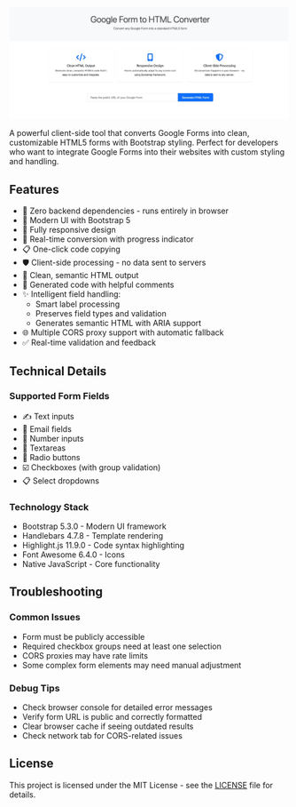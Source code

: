 ![Google Form to HTML Converter](/assets/screenshot.jpeg)

A powerful client-side tool that converts Google Forms into clean, customizable HTML5 forms with Bootstrap styling. Perfect for developers who want to integrate Google Forms into their websites with custom styling and handling.

## Features

- 🚀 Zero backend dependencies - runs entirely in browser
- 💅 Modern UI with Bootstrap 5
- 📱 Fully responsive design
- 🔄 Real-time conversion with progress indicator
- 📋 One-click code copying
- 🛡️ Client-side processing - no data sent to servers
- 🎨 Clean, semantic HTML output
- 📝 Generated code with helpful comments
- ✨ Intelligent field handling:
  - Smart label processing
  - Preserves field types and validation
  - Generates semantic HTML with ARIA support
- 🌐 Multiple CORS proxy support with automatic fallback
- ✅ Real-time validation and feedback

## Technical Details

### Supported Form Fields
- ✍️ Text inputs
- 📧 Email fields
- 🔢 Number inputs
- 📝 Textareas
- 🔘 Radio buttons
- ☑️ Checkboxes (with group validation)
- 📋 Select dropdowns

### Technology Stack
- Bootstrap 5.3.0 - Modern UI framework
- Handlebars 4.7.8 - Template rendering
- Highlight.js 11.9.0 - Code syntax highlighting
- Font Awesome 6.4.0 - Icons
- Native JavaScript - Core functionality

## Troubleshooting

### Common Issues
- Form must be publicly accessible
- Required checkbox groups need at least one selection
- CORS proxies may have rate limits
- Some complex form elements may need manual adjustment

### Debug Tips
- Check browser console for detailed error messages
- Verify form URL is public and correctly formatted
- Clear browser cache if seeing outdated results
- Check network tab for CORS-related issues

## License

This project is licensed under the MIT License - see the [LICENSE](LICENSE) file for details.
